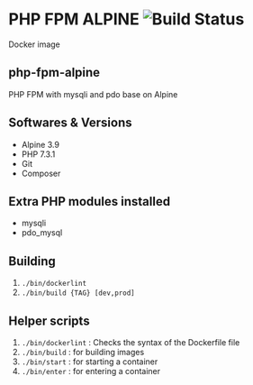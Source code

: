 # PHP FPM ALPINE ![Build Status](https://travis-ci.org/goeroeku/php-fpm-alpine.svg?branch=master)

Docker image 

## php-fpm-alpine

PHP FPM with mysqli and pdo base on Alpine

## Softwares & Versions

- Alpine 3.9
- PHP 7.3.1
- Git
- Composer

## Extra PHP modules installed

- mysqli
- pdo_mysql

## Building

1. `./bin/dockerlint`
2. `./bin/build {TAG} [dev,prod]`

## Helper scripts

1. `./bin/dockerlint` : Checks the syntax of the Dockerfile file
2. `./bin/build` : for building images
3. `./bin/start` : for starting a container
4. `./bin/enter` : for entering a container

